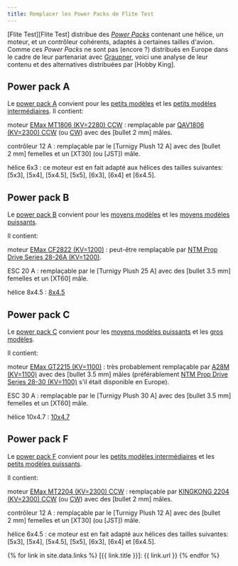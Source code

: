 ```yaml
---
title: Remplacer les Power Packs de Flite Test
---
```

[Flite Test][Flite Test] distribue des *[Power Packs](http://store.flitetest.com/complete-power-pack-kits/)* contenant une hélice, un moteur, et un contrôleur cohérents, adaptés à certaines tailles d'avion.
Comme ces *Power Packs* ne sont pas (encore ?) distribués en Europe dans le cadre de leur partenariat avec [Graupner](https://www.graupner.com/Models/Flite-Test/), voici une analyse de leur contenu et des alternatives distribuées par [Hobby King].

Power pack A
------------

Le [power pack A](http://store.flitetest.com/power-pack-a-minis/) convient pour les [petits modèles](/les-avions-d-internet/#petits-modles) et les [petits modèles intermédiaires](/les-avions-d-internet/#petits-modles-intermdiaires).
Il contient:

moteur [EMax MT1806 (KV=2280) CCW](http://store.flitetest.com/emax-motor-mt1806/)
: remplaçable par [QAV1806 (KV=2300) CCW](https://hobbyking.com/en_us/qav1806-2300kv-ccw.html) (ou [CW](https://hobbyking.com/en_us/qav1806-2300kv-cw.html)) avec des [bullet 2&nbsp;mm] mâles.

contrôleur 12 A
: remplaçable par le [Turnigy Plush 12&nbsp;A] avec des [bullet 2&nbsp;mm] femelles et un [XT30] (ou [JST]) mâle.

hélice 6x3
: ce moteur est en fait adapté aux hélices des tailles suivantes: [5x3], [5x4], [5x4.5], [5x5], [6x3], [6x4] et [6x4.5].

Power pack B
------------

Le [power pack B](http://store.flitetest.com/power-pack-b-fixed-wing-small/) convient pour les [moyens modèles](/les-avions-d-internet/#moyens-modles) et les [moyens modèles puissants](/les-avions-d-internet/#moyens-modles-puissants).

Il contient:

moteur [EMax CF2822 (KV=1200)](http://store.flitetest.com/emax-cf2822-1200kv-motor-with-collet/)
: peut-être remplaçable par [NTM Prop Drive Series 28-26A (KV=1200)](https://hobbyking.com/en_us/ntm-prop-drive-series-28-26a-1200kv-286w-short-shaft-version.html).

ESC 20 A
: remplaçable par le [Turnigy Plush 25&nbsp;A] avec des [bullet 3.5&nbsp;mm] femelles et un [XT60] mâle.

hélice 8x4.5
: [8x4.5](https://hobbyking.com/en_us/hobbyking-8482-propeller-8x4-5-black-cw-ccw-2pcs.html)

Power pack C
------------

Le [power pack C](http://store.flitetest.com/power-pack-c-fixed-wing-large/) convient pour les [moyens modèles puissants](/les-avions-d-internet/#moyens-modles-puissants) et les [gros modèles](/les-avions-d-internet/#gros-modles).

Il contient:

moteur [EMax GT2215 (KV=1100)](http://store.flitetest.com/emax-gt2215-1100kv-motor/)
: très probablement remplaçable par [A28M (KV=1100)](https://hobbyking.com/en_us/a28m-brushless-outrunner-1100kv.html) avec des [bullet 3.5&nbsp;mm] mâles (préférablement [NTM Prop Drive Series 28-30 (KV=1100)](https://hobbyking.com/en_us/ntm-prop-drive-series-28-30-1100kv-motor.html) s'il était disponible en Europe).

ESC 30 A
: remplaçable par le [Turnigy Plush 30&nbsp;A] avec des [bullet 3.5&nbsp;mm] femelles et un [XT60] mâle.

hélice 10x4.7
: [10x4.7](https://hobbyking.com/en_us/gws-ep-propeller-rd-1047-254x119mm-black-6pcs-set.html)

Power pack F
------------

Le [power pack F](http://store.flitetest.com/power-pack-f/) convient pour les [petits modèles intermédiaires](/les-avions-d-internet/#petits-modles-intermdiaires) et les [petits modèles puissants](/les-avions-d-internet/#petits-modles-puissants).

Il contient:

moteur [EMax MT2204 (KV=2300) CCW](http://store.flitetest.com/emax-motor-mt2204-kv2300/)
: remplaçable par [KINGKONG 2204 (KV=2300) CCW](https://hobbyking.com/en_us/kingkong-2204-2300kv-ccw.html) (ou [CW](https://hobbyking.com/en_us/kingkong-2204-2300kv.html)) avec des [bullet 2&nbsp;mm] mâles.

contrôleur 12 A
: remplaçable par le [Turnigy Plush 12&nbsp;A] avec des [bullet 2&nbsp;mm] femelles et un [XT30] (ou [JST]) mâle.

hélice 6x4.5
: ce moteur est en fait adapté aux hélices des tailles suivantes: [5x3], [5x4], [5x4.5], [5x5], [6x3], [6x4] et [6x4.5].

{% for link in site.data.links %}
[{{ link.title }}]: {{ link.url }}
{% endfor %}
